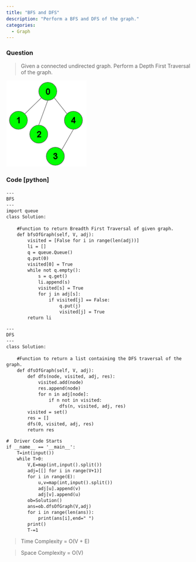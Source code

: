 ```yaml
---
title: "BFS and DFS"
description: "Perform a BFS and DFS of the graph."
categories:
  - Graph
---
```


### Question

> Given a connected undirected graph. Perform a Depth First Traversal of the graph.

![alt text](https://github.com/Abu-thahir/100-days-of-code/blob/main/images/download.png?raw=true)

### Code [python]
```python3
---
BFS
---
import queue
class Solution:
    
    #Function to return Breadth First Traversal of given graph.
    def bfsOfGraph(self, V, adj):
        visited = [False for i in range(len(adj))]
        li = []
        q = queue.Queue()
        q.put(0)
        visited[0] = True
        while not q.empty():
            s = q.get()
            li.append(s)
            visited[s] = True
            for j in adj[s]:
                if visited[j] == False:
                    q.put(j)
                    visited[j] = True
        return li
```

```python3
---
DFS
---
class Solution:
    
    #Function to return a list containing the DFS traversal of the graph.
    def dfsOfGraph(self, V, adj):
        def dfs(node, visited, adj, res):
            visited.add(node)
            res.append(node)
            for n in adj[node]:
                if n not in visited:
                    dfs(n, visited, adj, res)
        visited = set()
        res = []
        dfs(0, visited, adj, res)
        return res
```
```python3 
#  Driver Code Starts
if __name__ == '__main__':
    T=int(input())
    while T>0:
        V,E=map(int,input().split())
        adj=[[] for i in range(V+1)]
        for i in range(E):
            u,v=map(int,input().split())
            adj[u].append(v)
            adj[v].append(u)
        ob=Solution()
        ans=ob.dfsOfGraph(V,adj)
        for i in range(len(ans)):
            print(ans[i],end=" ")
        print()
        T-=1
```


> Time Complexity = O(V + E)

> Space Complexity = O(V)
